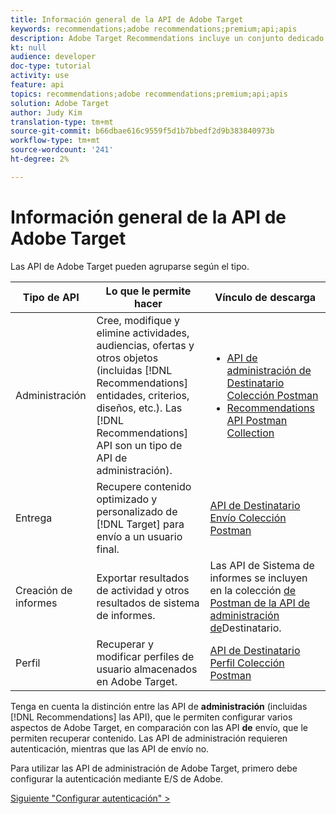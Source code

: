 ```yaml
---
title: Información general de la API de Adobe Target
keywords: recommendations;adobe recommendations;premium;api;apis
description: Adobe Target Recommendations incluye un conjunto dedicado de API que le permiten administrar su catálogo de productos y/o contenido recomendables; administrar los algoritmos y campañas de las recomendaciones; y envíe recomendaciones en objetos JSON, HTML o XML para que se muestren en web, móviles, de correo electrónico, IOT y otros canales.
kt: null
audience: developer
doc-type: tutorial
activity: use
feature: api
topics: recommendations;adobe recommendations;premium;api;apis
solution: Adobe Target
author: Judy Kim
translation-type: tm+mt
source-git-commit: b66dbae616c9559f5d1b7bbedf2d9b383840973b
workflow-type: tm+mt
source-wordcount: '241'
ht-degree: 2%

---
```



# Información general de la API de Adobe Target

Las API de Adobe Target pueden agruparse según el tipo.

| Tipo de API | Lo que le permite hacer | Vínculo de descarga |
| --- | --- | --- |
| Administración | Cree, modifique y elimine actividades, audiencias, ofertas y otros objetos (incluidas [!DNL Recommendations] entidades, criterios, diseños, etc.). Las [!DNL Recommendations] API son un tipo de API de administración). | <UL><li>[API de administración de Destinatario Colección Postman](https://developers.adobetarget.com/api/#admin-postman-collection)</li><li>[Recommendations API Postman Collection](https://developers.adobetarget.com/api/recommendations/#section/Postman)</li></ul> |
| Entrega | Recupere contenido optimizado y personalizado de [!DNL Target] para envío a un usuario final. | [API de Destinatario Envío Colección Postman](https://developers.adobetarget.com/api/delivery-api/#section/Getting-Started/Postman-Collection) |
| Creación de informes | Exportar resultados de actividad y otros resultados de sistema de informes. | Las API de Sistema de informes se incluyen en la colección [de Postman de la API de administración de](https://developers.adobetarget.com/api/#admin-postman-collection)Destinatario. |
| Perfil | Recuperar y modificar perfiles de usuario almacenados en Adobe Target. | [API de Destinatario Perfil Colección Postman](https://developers.adobetarget.com/api/#profiles) |

Tenga en cuenta la distinción entre las API de **administración** (incluidas [!DNL Recommendations] las API), que le permiten configurar varios aspectos de Adobe Target, en comparación con las API **de** envío, que le permiten recuperar contenido. Las API de administración requieren autenticación, mientras que las API de envío no.

Para utilizar las API de administración de Adobe Target, primero debe configurar la autenticación mediante E/S de Adobe.

[Siguiente &quot;Configurar autenticación&quot; >](configure-io-target-integration.md)
